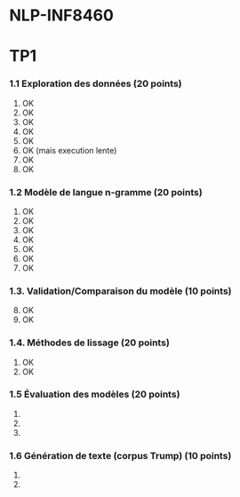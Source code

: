 ﻿# NLP-INF8460

# TP1
  
### 1.1 Exploration des données (20 points)  
1. OK  
2. OK  
3. OK  
4. OK  
5. OK  
6.  OK (mais execution lente)
7.  OK
8.  OK
  
### 1.2 Modèle de langue n-gramme (20 points)  
1.  OK
2.  OK
3.  OK
4.  OK
5.  OK
6.  OK
7.  OK
  
### 1.3. Validation/Comparaison du modèle (10 points)  
8. OK  
9. OK  
  
### 1.4. Méthodes de lissage (20 points)  
1. OK  
2. OK  
### 1.5 Évaluation des modèles (20 points)  
1.  
2.  
3.  
  
### 1.6 Génération de texte (corpus Trump) (10 points)  
1.  
2.  
